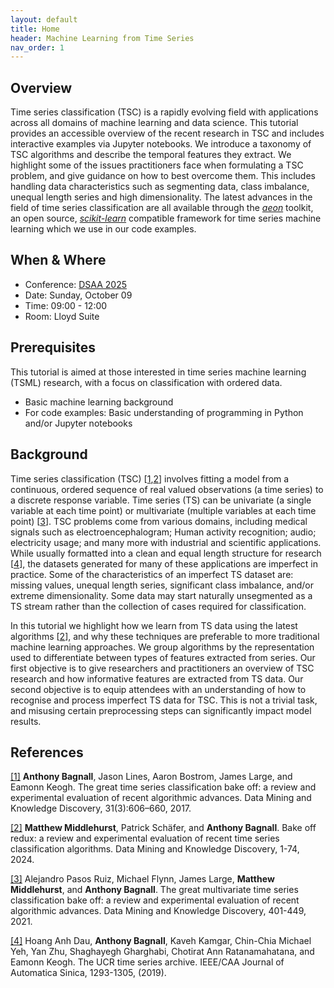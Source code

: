 ```yaml
---
layout: default
title: Home
header: Machine Learning from Time Series
nav_order: 1
---
```


## Overview

Time series classification (TSC) is a rapidly evolving field with applications across all domains of machine learning and data science. This tutorial provides an accessible overview of the recent research in TSC and includes interactive examples via Jupyter notebooks. We introduce a taxonomy of TSC algorithms and describe the temporal features they extract. We highlight some of the issues practitioners face when formulating a TSC problem, and give guidance on how to best overcome them. This includes handling data characteristics such as segmenting data, class imbalance, unequal length series and high dimensionality. The latest advances in the field of time series classification are all available through the [_aeon_](https://www.aeon-toolkit.org) toolkit, an open source, [_scikit-learn_](https://scikit-learn.org/) compatible framework for time series machine learning which we use in our code examples.

## When & Where

- Conference: [DSAA 2025](https://dsaa.ieee.org/2025/)
- Date: Sunday, October 09
- Time: 09:00 - 12:00 
- Room: Lloyd Suite

## Prerequisites

This tutorial is aimed at those interested in time series machine learning (TSML) research, with a focus on classification with ordered data.

- Basic machine learning background
- For code examples: Basic understanding of programming in Python and/or Jupyter notebooks 

## Background

Time series classification (TSC) \[[1](https://doi.org/10.1007/s10618-016-0483-9),[2](https://doi.org/10.1007/s10618-024-01022-1)\] involves fitting a model from a continuous, ordered sequence of real valued observations (a time series) to a discrete response variable. Time series (TS) can be univariate (a single variable at each time point) or multivariate (multiple variables at each time point) \[[3](https://doi.org/10.1007/s10618-020-00727-3)\]. TSC problems come from various domains, including medical signals such as electroencephalogram; Human activity recognition; audio; electricity usage; and many more with industrial and scientific applications. While usually formatted into a clean and equal length structure for research \[[4](https://doi.org/10.1109/JAS.2019.1911747)\], the datasets generated for many of these applications are imperfect in practice. Some of the characteristics of an imperfect TS dataset are: missing values, unequal length series, significant class imbalance, and/or extreme dimensionality. Some data may start naturally unsegmented as a TS stream rather than the collection of cases required for classification. 

In this tutorial we highlight how we learn from TS data using the latest algorithms \[[2](https://doi.org/10.1007/s10618-024-01022-1)\], and why these techniques are preferable to more traditional machine learning approaches. We group algorithms by the representation used to differentiate between types of features extracted from series. Our first objective is to give researchers and practitioners an overview of TSC research and how informative features are extracted from TS data. Our second objective is to equip attendees with an understanding of how to recognise and process imperfect TS data for TSC. This is not a trivial task, and misusing certain preprocessing steps can significantly impact model results.

## References

[[1]](https://doi.org/10.1007/s10618-016-0483-9) __Anthony Bagnall__, Jason Lines, Aaron Bostrom, James Large, and Eamonn Keogh. The great time series classification bake off: a review and experimental evaluation of recent algorithmic advances. Data Mining and Knowledge Discovery, 31(3):606–660, 2017.

[[2]](https://doi.org/10.1007/s10618-024-01022-1) __Matthew Middlehurst__, Patrick Schäfer, and __Anthony Bagnall__. Bake off redux: a review and experimental evaluation of recent time series classification algorithms. Data Mining and Knowledge Discovery, 1-74, 2024.

[[3]](https://doi.org/10.1007/s10618-020-00727-3) Alejandro Pasos Ruiz, Michael Flynn, James Large, __Matthew Middlehurst__, and __Anthony Bagnall__. The great multivariate time series classification bake off: a review and experimental evaluation of recent algorithmic advances. Data Mining and Knowledge Discovery, 401-449, 2021.

[[4]](https://doi.org/10.1109/JAS.2019.1911747) Hoang Anh Dau, __Anthony Bagnall__, Kaveh Kamgar, Chin-Chia Michael Yeh, Yan Zhu, Shaghayegh Gharghabi, Chotirat Ann Ratanamahatana, and Eamonn Keogh. The UCR time series archive. IEEE/CAA Journal of Automatica Sinica, 1293-1305, (2019).
